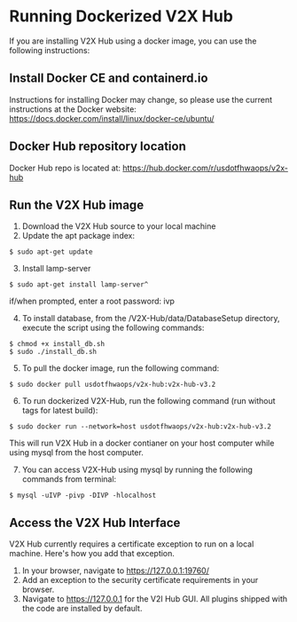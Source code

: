 # Running Dockerized V2X Hub

If you are installing V2X Hub using a docker image, you can use the following instructions:

## Install Docker CE and containerd.io

Instructions for installing Docker may change, so please use the current instructions at the Docker website:
https://docs.docker.com/install/linux/docker-ce/ubuntu/

## Docker Hub repository location

Docker Hub repo is located at: https://hub.docker.com/r/usdotfhwaops/v2x-hub

## Run the V2X Hub image

1.  Download the V2X Hub source to your local machine
2.  Update the apt package index:
```
$ sudo apt-get update
```
3. Install lamp-server
```
$ sudo apt-get install lamp-server^
```
if/when prompted, enter a root password: ivp

4. To install database, from the /V2X-Hub/data/DatabaseSetup directory, execute the script using the following commands:
```
$ chmod +x install_db.sh
$ sudo ./install_db.sh
```
5.  To pull the docker image, run the following command:
```
$ sudo docker pull usdotfhwaops/v2x-hub:v2x-hub-v3.2
```
6.  To run dockerized V2X-Hub, run the following command (run without tags for latest build):
```
$ sudo docker run --network=host usdotfhwaops/v2x-hub:v2x-hub-v3.2
```
This will run V2X Hub in a docker contianer on your host computer while using mysql from the host computer.

7.  You can access V2X-Hub using mysql by running the following commands from terminal:
```
$ mysql -uIVP -pivp -DIVP -hlocalhost
```
## Access the V2X Hub Interface

V2X Hub currently requires a certificate exception to run on a local machine.  Here's how you add that exception.

1.  In your browser, navigate to https://127.0.0.1:19760/
2.  Add an exception to the security certificate requirements in your browser.
3.  Navigate to https://127.0.0.1 for the V2I Hub GUI.  All plugins shipped with the code are installed by default.


